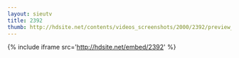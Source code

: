 ```yaml
---
layout: sieutv
title: 2392
thumb: http://hdsite.net/contents/videos_screenshots/2000/2392/preview_360p.mp4.jpg
---
```

{% include iframe src='http://hdsite.net/embed/2392' %}
 
